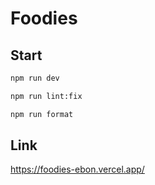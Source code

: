 # Foodies

## Start

```bash
npm run dev

npm run lint:fix

npm run format
```

## Link

https://foodies-ebon.vercel.app/
